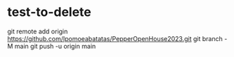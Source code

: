 # test-to-delete
git remote add origin https://github.com/Ipomoeabatatas/PepperOpenHouse2023.git
git branch -M main
git push -u origin main
